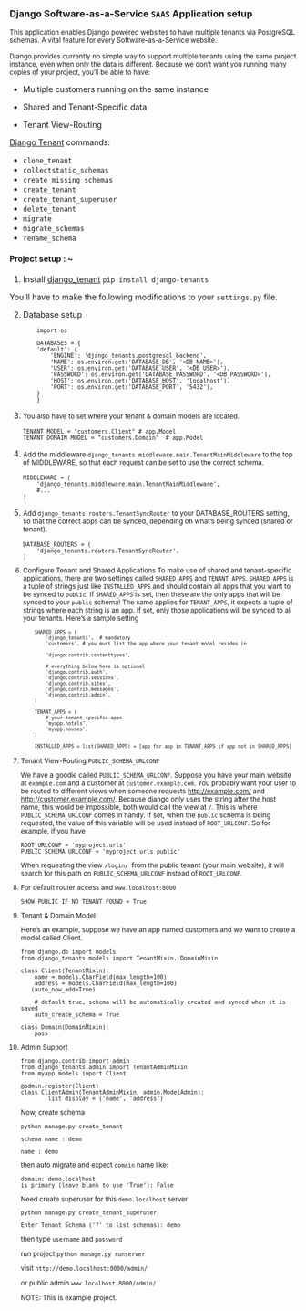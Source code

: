 ### Django Software-as-a-Service `SAAS` Application setup

<small> This application enables Django powered websites to have multiple tenants via PostgreSQL schemas. A vital feature for every Software-as-a-Service website.

Django provides currently no simple way to support multiple tenants using the same project instance, even when only the data is different. Because we don’t want you running many copies of your project, you’ll be able to have:</small>

- Multiple customers running on the same instance

- Shared and Tenant-Specific data

- Tenant View-Routing

[Django Tenant](https://django-tenants.readthedocs.io/en/latest/install.html) commands:

- `clone_tenant`
- `collectstatic_schemas`
- `create_missing_schemas`
- `create_tenant`
- `create_tenant_superuser`
- `delete_tenant`
- `migrate`
- `migrate_schemas`
- `rename_schema`

#### Project setup : ~

1.  Install [django_tenant](https://django-tenants.readthedocs.io/en/latest/install.html) `pip install django-tenants`

You’ll have to make the following modifications to your `settings.py` file.

2.  Database setup
    <small>

            import os

            DATABASES = {
            'default': {
                'ENGINE': 'django_tenants.postgresql_backend',
                'NAME': os.environ.get('DATABASE_DB', '<DB_NAME>'),
                'USER': os.environ.get('DATABASE_USER', '<DB_USER>'),
                'PASSWORD': os.environ.get('DATABASE_PASSWORD', '<DB_PASSWORD>'),
                'HOST': os.environ.get('DATABASE_HOST', 'localhost'),
                'PORT': os.environ.get('DATABASE_PORT', '5432'),
            }
            }

</small>

3.  <small>You also have to set where your tenant & domain models are located.

        TENANT_MODEL = "customers.Client" # app.Model
        TENANT_DOMAIN_MODEL = "customers.Domain"  # app.Model

</small>

4.  <small> Add the middleware `django_tenants middleware.main.TenantMainMiddleware` to the top of MIDDLEWARE, so that each request can be set to use the correct schema.

        MIDDLEWARE = (
            'django_tenants.middleware.main.TenantMainMiddleware',
            #...
        )

</small>

5.  <small> Add `django_tenants.routers.TenantSyncRouter` to your DATABASE_ROUTERS setting, so that the correct apps can be synced, depending on what’s being synced (shared or tenant).

        DATABASE_ROUTERS = (
            'django_tenants.routers.TenantSyncRouter',
        )

6.  Configure Tenant and Shared Applications
    To make use of shared and tenant-specific applications, there are two settings called `SHARED_APPS` and `TENANT_APPS`. `SHARED_APPS` is a tuple of strings just like `INSTALLED_APPS` and should contain all apps that you want to be synced to `public`. If `SHARED_APPS` is set, then these are the only apps that will be synced to your `public` schema! The same applies for `TENANT_APPS`, it expects a tuple of strings where each string is an app. If set, only those applications will be synced to all your tenants. Here’s a sample setting
    <small>

            SHARED_APPS = (
                'django_tenants',  # mandatory
                'customers', # you must list the app where your tenant model resides in

                'django.contrib.contenttypes',

                # everything below here is optional
                'django.contrib.auth',
                'django.contrib.sessions',
                'django.contrib.sites',
                'django.contrib.messages',
                'django.contrib.admin',
            )

            TENANT_APPS = (
                # your tenant-specific apps
                'myapp.hotels',
                'myapp.houses',
            )

            INSTALLED_APPS = list(SHARED_APPS) + [app for app in TENANT_APPS if app not in SHARED_APPS]

</small>

7.  Tenant View-Routing `PUBLIC_SCHEMA_URLCONF`

    We have a goodie called `PUBLIC_SCHEMA_URLCONF`. Suppose you have your main website at `example.com` and a customer at `customer.example.com`. You probably want your user to be routed to different views when someone requests http://example.com/ and http://customer.example.com/. Because django only uses the string after the host name, this would be impossible, both would call the view at `/`. This is where `PUBLIC_SCHEMA_URLCONF` comes in handy. If set, when the `public` schema is being requested, the value of this variable will be used instead of `ROOT_URLCONF`. So for example, if you have

        ROOT_URLCONF = 'myproject.urls'
        PUBLIC_SCHEMA_URLCONF = 'myproject.urls_public'

    When requesting the view `/login/ `from the public tenant (your main website), it will search for this path on `PUBLIC_SCHEMA_URLCONF` instead of `ROOT_URLCONF`.

8.  For default router access and `www.localhost:8000`

        SHOW_PUBLIC_IF_NO_TENANT_FOUND = True

9.  Tenant & Domain Model

    Here’s an example, suppose we have an app named customers and we want to create a model called Client.

        from django.db import models
        from django_tenants.models import TenantMixin, DomainMixin

        class Client(TenantMixin):
            name = models.CharField(max_length=100)
            address = models.CharField(max_length=100)
           (auto_now_add=True)

            # default true, schema will be automatically created and synced when it is saved
            auto_create_schema = True

        class Domain(DomainMixin):
            pass

10. Admin Support

        from django.contrib import admin
        from django_tenants.admin import TenantAdminMixin
        from myapp.models import Client

        @admin.register(Client)
        class ClientAdmin(TenantAdminMixin, admin.ModelAdmin):
                list_display = ('name', 'address')

    Now, create schema

        python manage.py create_tenant

        schema name : demo

        name : demo

    then auto migrate and expect `domain` name like:

        domain: demo.localhost
        is primary (leave blank to use 'True'): False

    Need create superuser for this `demo.localhost` server

        python manage.py create_tenant_superuser

        Enter Tenant Schema ('?' to list schemas): demo

    then type `username` and `password`

    run project `python manage.py runserver`

    visit `http://demo.localhost:8000/admin/ `

    or public admin `www.localhost:8000/admin/`

    
    NOTE: This is example project.  
